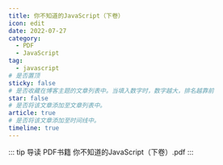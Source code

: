```yaml
---
title: 你不知道的JavaScript（下卷）
icon: edit
date: 2022-07-27
category:
  - PDF
  - JavaScript
tag:
  - javascript
# 是否置顶
sticky: false
# 是否收藏在博客主题的文章列表中。当填入数字时，数字越大，排名越靠前
star: false
# 是否将该文章添加至文章列表中。
article: true
# 是否将该文章添加至时间线中。
timeline: true
---
```

::: tip 导读
PDF书籍 你不知道的JavaScript（下卷）.pdf
:::
<!-- more -->


<PDF url="https://lc-gluttony.s3.amazonaws.com/LfQUMiHwWA4l/hRay8TVfPXJeQckDstWS9hYpgyHTNjTw/%E4%BD%A0%E4%B8%8D%E7%9F%A5%E9%81%93%E7%9A%84JavaScript%EF%BC%88%E4%B8%8B%E5%8D%B7%EF%BC%89%2B%2B.pdf"  />